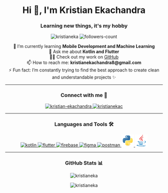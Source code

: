 <h1 align="center">Hi 👋, I'm Kristian Ekachandra</h1>
<h3 align="center">Learning new things, it's my hobby</h3>

<p align="center">  
  <img src="https://komarev.com/ghpvc/?username=kristianeka&label=Profile%20views&color=0e75b6&style=flat" alt="kristianeka" />  
  <img src="https://img.shields.io/github/followers/kristianeka?label=Followers" alt="followers-count" />
</p>

<p align="center">
  🌱 I’m currently learning <b>Mobile Development and Machine Learning</b> <br>
  💬 Ask me about <b>Kotlin and Flutter</b> <br>
  👨‍💻 Check out my work on <a href="https://github.com/KristianEka">GitHub</a> <br>
  📫 How to reach me: <b>kristianekachandra8@gmail.com</b> <br>
  ⚡ Fun fact: I’m constantly trying to find the best approach to create clean and understandable projects ✨
</p>

---

<h3 align="center">Connect with me 🤝</h3>
<p align="center">
  <a href="https://linkedin.com/in/kristian-ekachandra" target="blank">
    <img src="https://img.shields.io/badge/LinkedIn-0A66C2?style=for-the-badge&logo=linkedin&logoColor=white" alt="kristian-ekachandra" />
  </a>
  <a href="https://instagram.com/kristianekac" target="blank">
    <img src="https://img.shields.io/badge/Instagram-E4405F?style=for-the-badge&logo=instagram&logoColor=white" alt="kristianekac" />
  </a>
</p>

---

<h3 align="center">Languages and Tools 🛠️</h3>
<p align="center">
  <a href="https://kotlinlang.org" target="_blank">
    <img src="https://www.vectorlogo.zone/logos/kotlinlang/kotlinlang-icon.svg" alt="kotlin" width="40" height="40"/> 
  </a> 
  <a href="https://flutter.dev" target="_blank">
    <img src="https://www.vectorlogo.zone/logos/flutterio/flutterio-icon.svg" alt="flutter" width="40" height="40"/>
  </a> 
  <a href="https://firebase.google.com/" target="_blank">
    <img src="https://www.vectorlogo.zone/logos/firebase/firebase-icon.svg" alt="firebase" width="40" height="40"/> 
  </a>
  <a href="https://www.figma.com/" target="_blank">
    <img src="https://www.vectorlogo.zone/logos/figma/figma-icon.svg" alt="figma" width="40" height="40"/> 
  </a> 
  <a href="https://postman.com" target="_blank">
    <img src="https://www.vectorlogo.zone/logos/getpostman/getpostman-icon.svg" alt="postman" width="40" height="40"/>
  </a>
  <a href="https://www.python.org" target="_blank">
    <img src="https://raw.githubusercontent.com/devicons/devicon/master/icons/python/python-original.svg" alt="python" width="40" height="40"/>
  </a>
  <a href="https://www.java.com" target="_blank">
    <img src="https://raw.githubusercontent.com/devicons/devicon/master/icons/java/java-original.svg" alt="java" width="40" height="40"/> 
  </a> 
</p>

---

<h3 align="center">GitHub Stats 📊</h3>
<p align="center">
  <img src="https://github-readme-stats.vercel.app/api?username=kristianeka&show_icons=true&theme=radical" alt="kristianeka" />
</p>

<p align="center">
  <img src="https://github-readme-stats.vercel.app/api/top-langs/?username=kristianeka&layout=compact&theme=radical"" alt="kristianeka" />
</p>
